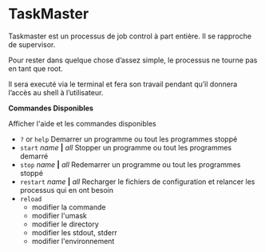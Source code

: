 # TaskMaster
Taskmaster est un processus de job control à part entière. Il se rapproche de supervisor.

Pour rester dans quelque chose d’assez simple, le processus ne  tourne pas en tant que root.

Il sera executé via le terminal et fera son travail pendant qu’il donnera l’accès au shell à l’utilisateur.

**Commandes Disponibles**

Afficher l'aide et les commandes disponibles
* `?` or `help`
Demarrer un programme ou tout les programmes stoppé
* `start` *name* **|** *all*
Stopper un programme ou tout les programmes demarré
* `stop` *name* **|** *all*
Redemarrer un programme ou tout les programmes stoppé
* `restart` *name* **|** *all*
Recharger le fichiers de configuration et relancer les processus qui en ont besoin
* `reload`
  * modifier la commande
  * modifier l'umask
  * modifier le directory
  * modifier les stdout, stderr
  * modifier l'environnement